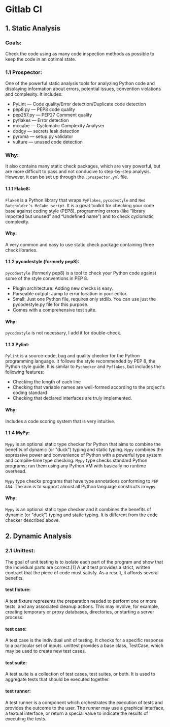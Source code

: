 # Gitlab CI

## 1. Static Analysis
### Goals:
Check the code using as many code inspection methods as possible to keep the code in an optimal state.

### 1.1 Prospector:
One of the powerful static analysis tools for analyzing Python code and displaying information about errors, potential 
issues, convention violations and complexity. It includes:
- PyLint — Code quality/Error detection/Duplicate code detection
- pep8.py — PEP8 code quality
- pep257.py — PEP27 Comment quality
- pyflakes — Error detection
- mccabe — Cyclomatic Complexity Analyser
- dodgy — secrets leak detection
- pyroma — setup.py validator
- vulture — unused code detection
### Why:
It also contains many static check packages, which are very powerful, but are more difficult to pass and not conducive 
to step-by-step analysis. However, it can be set up through the `.prospector.yml` file.

#### 1.1.1 Flake8:
`Flake8` is a Python library that wraps `PyFlakes`, `pycodestyle` and `Ned Batchelder’s McCabe script`. 
It is a great toolkit for checking your code base against coding style (PEP8), programming 
errors (like “library imported but unused” and “Undefined name”) and to check cyclomatic complexity.
#### Why:
A very common and easy to use static check package containing three check libraries.
#### 1.1.2 pycodestyle (formerly pep8):
`pycodestyle` (formerly pep8) is a tool to check your Python code against some of the style conventions in PEP 8.
- Plugin architecture: Adding new checks is easy. 
- Parseable output: Jump to error location in your editor. 
- Small: Just one Python file, requires only stdlib. You can use just the pycodestyle.py file for this purpose. 
- Comes with a comprehensive test suite.
#### Why:
`pycodestyle` is not necessary, I add it for double-check.
#### 1.1.3 Pylint:
`Pylint` is a source-code, bug and quality checker for the Python programming language. It follows the style recommended 
by PEP 8, the Python style guide. It is similar to `Pychecker` and `Pyflakes`, but includes the following features:
- Checking the length of each line
- Checking that variable names are well-formed according to the project's coding standard
- Checking that declared interfaces are truly implemented.
#### Why:
Includes a code scoring system that is very intuitive.
#### 1.1.4 MyPy:
`Mypy` is an optional static type checker for Python that aims to combine the benefits of dynamic (or "duck") typing and 
static typing. `Mypy` combines the expressive power and convenience of Python with a powerful type system and compile-time 
type checking. `Mypy` type checks standard Python programs; run them using any Python VM with basically no runtime overhead.

`Mypy` type checks programs that have type annotations conforming to `PEP 484`.
The aim is to support almost all Python language constructs in `mypy`.
#### Why:
`Mypy` is an optional static type checker and it combines the benefits of dynamic (or "duck") typing and static typing. 
It is different from the code checker described above.

## 2. Dynamic Analysis
### 2.1 Unittest:
The goal of unit testing is to isolate each part of the program and show that the individual parts are correct.[1] A unit test provides a strict, written contract that the piece of code must satisfy. As a result, it affords several benefits.
#### test fixture:
A test fixture represents the preparation needed to perform one or more tests, and any associated cleanup actions. This may involve, for example, creating temporary or proxy databases, directories, or starting a server process.

#### test case:
A test case is the individual unit of testing. It checks for a specific response to a particular set of inputs. unittest provides a base class, TestCase, which may be used to create new test cases.

#### test suite:
A test suite is a collection of test cases, test suites, or both. It is used to aggregate tests that should be executed together.

#### test runner:
A test runner is a component which orchestrates the execution of tests and provides the outcome to the user. The runner may use a graphical interface, a textual interface, or return a special value to indicate the results of executing the tests.